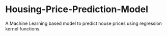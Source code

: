 # Housing-Price-Prediction-Model
A Machine Learning based model to predict house prices using regression kernel functions.
